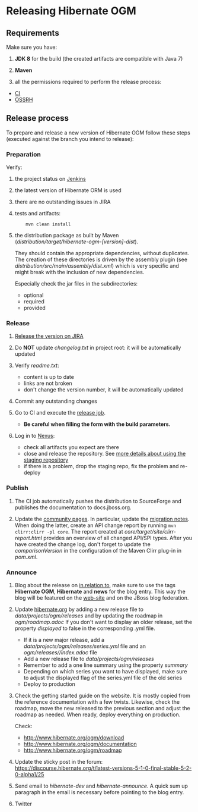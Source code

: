 # Releasing Hibernate OGM

## Requirements

Make sure you have:

1. **JDK 8** for the build (the created artifacts are compatible with Java 7)

2. **Maven**

3. all the permissions required to perform the release process:

  - [CI](http://ci.hibernate.org/)
  - [OSSRH](https://central.sonatype.com/)

## Release process

To prepare and release a new version of Hibernate OGM follow these steps (executed against the branch you intend to release):

### Preparation

Verify:

1. the project status on [Jenkins](http://ci.hibernate.org/view/OGM/)

2. the latest version of Hibernate ORM is used

3. there are no outstanding issues in JIRA

4. tests and artifacts:

   ```
       mvn clean install
   ```

5. the distribution package as built by Maven (_distribution/target/hibernate-ogm-[version]-dist_).

   They should contain the appropriate dependencies, without duplicates. The creation of these directories is driven by the assembly plugin (see _distribution/src/main/assembly/dist.xml_) which is very specific and might break with the inclusion of new dependencies.

   Especially check the jar files in the subdirectories:
   - optional
   - required
   - provided

### Release

1. [Release the version on JIRA](https://hibernate.atlassian.net/plugins/servlet/project-config/OGM/versions)

2. Do **NOT** update _changelog.txt_ in project root: it will be automatically updated

3. Verify _readme.txt_:
   - content is up to date
   - links are not broken
   - don't change the version number, it will be automatically updated

4. Commit any outstanding changes

5. Go to CI and execute the [release job](http://ci.hibernate.org/view/OGM/job/hibernate-ogm-release/).
   - **Be careful when filling the form with the build parameters.**

6. Log in to [Nexus](https://repository.jboss.org/nexus):
   - check all artifacts you expect are there
   - close and release the repository. See [more details about using the staging repository](https://community.jboss.org/wiki/MavenDeployingARelease)
   - if there is a problem, drop the staging repo, fix the problem and re-deploy

### Publish

1. The CI job automatically pushes the distribution to SourceForge and publishes the documentation to docs.jboss.org.

2. Update the [community pages](http://community.jboss.org/en/hibernate/ogm).
   In particular, update the [migration notes](https://community.jboss.org/wiki/HibernateOGMMigrationNotes).
   When doing the latter, create an API change report by running `mvn clirr:clirr -pl core`.
   The report created at _core/target/site/clirr-report.html_ provides an overview of all changed API/SPI types.
   After you have created the change log, don't forget to update the _comparisonVersion_ in the configuration of the Maven Clirr plug-in in _pom.xml_.

### Announce

1. Blog about the release on [in.relation.to](http://in.relation.to/), make sure to use the tags **Hibernate OGM**, **Hibernate** and **news** for the blog entry.
   This way the blog will be featured on the [web-site](http://www.hibernate.org/ogm) and on the JBoss blog federation.

2. Update [hibernate.org](http://hibernate.org/) by adding a new release file to _data/projects/ogm/releases_
   and by updating the roadmap in _ogm/roadmap.adoc_
   If you don't want to display an older release, set the property _displayed_ to false in the corresponding .yml file.
   - If it is a new major release, add a _data/projects/ogm/releases/series.yml_ file and an _ogm/releases/<version>/index.adoc_ file
   - Add a new release file to _data/projects/ogm/releases_
   - Remember to add a one line summary using the property _summary_
   - Depending on which series you want to have displayed, make sure to adjust the displayed flag of the series.yml file of the old series
   - Deploy to production

3. Check the getting started guide on the website. It is mostly copied from the reference documentation with a few twists.
   Likewise, check the roadmap, move the new released to the previous section and adjust the roadmap as needed.
   When ready, deploy everything on production.

   Check:
   - http://www.hibernate.org/ogm/download
   - http://www.hibernate.org/ogm/documentation
   - http://www.hibernate.org/ogm/roadmap
 
4. Update the sticky post in the forum: https://discourse.hibernate.org/t/latest-versions-5-1-0-final-stable-5-2-0-alpha1/25

5. Send email to _hibernate-dev_ and _hibernate-announce_.
   A quick sum up paragraph in the email is necessary before pointing to the blog entry.

6. Twitter
